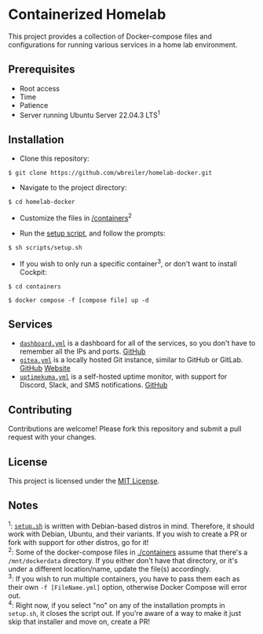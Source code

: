 # Containerized Homelab

This project provides a collection of Docker-compose files and configurations for running various services in a home lab environment.

## Prerequisites

- Root access
- Time
- Patience
- Server running Ubuntu Server 22.04.3 LTS<sup>1</sup>

## Installation

- Clone this repository:
```shell
$ git clone https://github.com/wbreiler/homelab-docker.git
```
- Navigate to the project directory:
```shell
$ cd homelab-docker
```
- Customize the files in [/containers](containers/)<sup>2</sup>

- Run the [setup script](scripts/setup.sh), and follow the prompts:
```shell
$ sh scripts/setup.sh
```
- If you wish to only run a specific container<sup>3</sup>, or don't want to install Cockpit:
```shell
$ cd containers
```
```shell
$ docker compose -f [compose file] up -d
```

## Services

- [`dashboard.yml`](containers/dashboard.yml) is a dashboard for all of the services, so you don't have to remember all the IPs and ports. [GitHub](https://github.com/pawelmalak/flame)
- [`gitea.yml`](containers/gitea.yml) is a locally hosted Git instance, similar to GitHub or GitLab. [GitHub](https://github.com/go-gitea/gitea) [Website](https://about.gitea.com/)
- [`uptimekuma.yml`](containers/uptimekuma.yml) is a self-hosted uptime monitor, with support for Discord, Slack, and SMS notifications. [GitHub](https://github.com/louislam/uptime-kuma)

## Contributing

Contributions are welcome! Please fork this repository and submit a pull request with your changes.

## License

This project is licensed under the [MIT License](LICENSE).

## Notes
<sup>1</sup>: [`setup.sh`](scripts/setup.sh) is written with Debian-based distros in mind. Therefore, it should work with Debian, Ubuntu, and their variants. If you wish to create a PR or fork with support for other distros, go for it!</br>
<sup>2</sup>: Some of the docker-compose files in [./containers](containers/) assume that there's a `/mnt/dockerdata` directory. If you either don't have that directory, or it's under a different location/name, update the file(s) accordingly.</br>
<sup>3</sup>: If you wish to run multiple containers, you have to pass them each as their own `-f [FileName.yml]` option, otherwise Docker Compose will error out.</br>
<sup>4</sup>: Right now, if you select "no" on any of the installation prompts in `setup.sh`, it closes the script out. If you're aware of a way to make it just skip that installer and move on, create a PR!